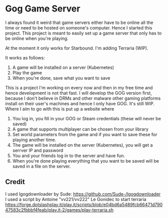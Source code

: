 Gog Game Server
===

I always found it weird that game servers either have to be online all the time or need to be hosted on someone's computer. Hence I started this project.
This project is meant to easily set up a game server that only has to be online when you're playing.

At the moment it only works for Starbound. I'm adding Terraria (WIP).

It works as follows:
1. A game will be installed on a server (Kubernetes)
2. Play the game
3. When you're done, save what you want to save

This is a project I'm working on every now and then in my free time and hence development is not that fast. 
I will develop the GOG version first, because I don't believe in DRMs and other malware other gaming platforms install on their user's machines and hence I only have GOG.
It's still WIP. Where I aim to go with this is put up a website where 
1. You log in, you fill in your GOG or Steam credentials (these will never be saved)
1. A game that supports multiplayer can be chosen from your library 
2. Set world parameters from the game and if you want to save these for playing another time.
3. The game will be installed on the server (Kubernetes), you will get a serrver IP and password
4. You and your friends log in to the server and have fun.
5. When you're done playing everything that you want to be saved will be saved in a file on the server.

## Credit ##
I used lgogdownloader by Sude: https://github.com/Sude-/lgogdownloader
I used a script by Antoine "vv221/vv222" Le Gonidec to start terraria https://forge.dotslashplay.it/play.it/scripts/blob/e04bd6a5489fcb66471d79047583c2fbbbf4feab/play.it-2/games/play-terraria.sh